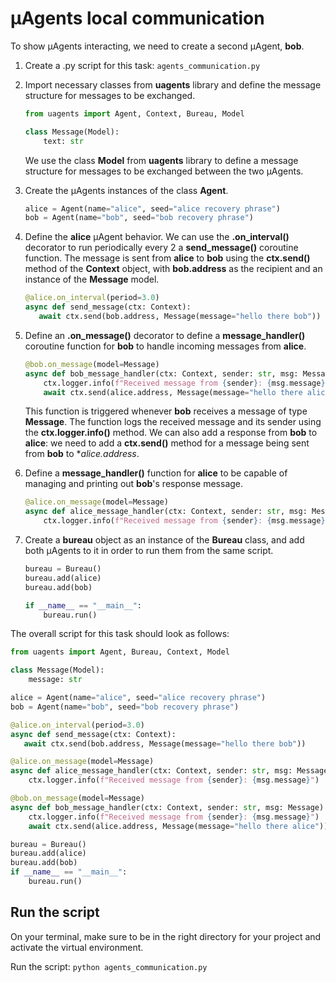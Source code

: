 # μAgents local communication

To show μAgents interacting, we need to create a second μAgent, **bob**.

1. Create a .py script for this task: `agents_communication.py`

2. Import necessary classes from **uagents** library and define the message structure for messages to be exchanged. 

    ```py
    from uagents import Agent, Context, Bureau, Model

    class Message(Model):
        text: str
    ```
   We use the class **Model** from **uagents** library to define a message structure for messages to be exchanged between the two μAgents. 

3. Create the μAgents instances of the class **Agent**. 

    ```py
    alice = Agent(name="alice", seed="alice recovery phrase")
    bob = Agent(name="bob", seed="bob recovery phrase")
    ```

4. Define the **alice** μAgent behavior. We can use the **.on_interval()** decorator to run periodically every 2 a **send_message()** coroutine function. The message is sent from **alice** to **bob** using the **ctx.send()** method of the **Context** object, with **bob.address** as the recipient and an instance of the **Message** model.

    ```py
    @alice.on_interval(period=3.0)
    async def send_message(ctx: Context):
       await ctx.send(bob.address, Message(message="hello there bob"))
    ```

5. Define an **.on_message()** decorator to define a **message_handler()** coroutine function for **bob** to handle incoming messages from **alice**.

    ```py
    @bob.on_message(model=Message)
    async def bob_message_handler(ctx: Context, sender: str, msg: Message):
        ctx.logger.info(f"Received message from {sender}: {msg.message}")
        await ctx.send(alice.address, Message(message="hello there alice"))
    ```

   This function is triggered whenever **bob** receives a message of type **Message**. The function logs the received message and its sender using the **ctx.logger.info()** method. We can also add a response from **bob** to **alice**: we need to add a **ctx.send()** method for a message being sent from **bob** to **alice.address*. 

6. Define a **message_handler()** function for **alice** to be capable of managing and printing out **bob**'s response message.

    ```py
    @alice.on_message(model=Message)
    async def alice_message_handler(ctx: Context, sender: str, msg: Message):
        ctx.logger.info(f"Received message from {sender}: {msg.message}")
    ```

7. Create a **bureau** object as an instance of the **Bureau** class, and add both μAgents to it in order to run them from the same script.

    ```py
    bureau = Bureau()
    bureau.add(alice)
    bureau.add(bob)

    if __name__ == "__main__":
        bureau.run()
    ```

The overall script for this task should look as follows:

```python
from uagents import Agent, Bureau, Context, Model

class Message(Model):
    message: str

alice = Agent(name="alice", seed="alice recovery phrase")
bob = Agent(name="bob", seed="bob recovery phrase")

@alice.on_interval(period=3.0)
async def send_message(ctx: Context):
   await ctx.send(bob.address, Message(message="hello there bob"))

@alice.on_message(model=Message)
async def alice_message_handler(ctx: Context, sender: str, msg: Message):
    ctx.logger.info(f"Received message from {sender}: {msg.message}")

@bob.on_message(model=Message)
async def bob_message_handler(ctx: Context, sender: str, msg: Message):
    ctx.logger.info(f"Received message from {sender}: {msg.message}")
    await ctx.send(alice.address, Message(message="hello there alice"))

bureau = Bureau()
bureau.add(alice)
bureau.add(bob)
if __name__ == "__main__":
    bureau.run()
```

## Run the script

On your terminal, make sure to be in the right directory for your project and activate the virtual environment.

Run the script: `python agents_communication.py`
